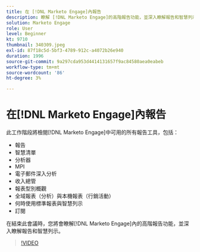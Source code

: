 ```yaml
---
title: 在 [!DNL Marketo Engage]內報告
description: 瞭解 [!DNL Marketo Engage]的高階報告功能，並深入瞭解報告和智慧列示。
solution: Marketo Engage
role: User
level: Beginner
kt: 9710
thumbnail: 340309.jpeg
exl-id: 87f18c5d-5bf3-4789-912c-a4072b26e940
duration: 1996
source-git-commit: 9a297cda953d4414131657f9ac84580aea0eabeb
workflow-type: tm+mt
source-wordcount: '86'
ht-degree: 3%

---
```


# 在[!DNL Marketo Engage]內報告

此工作階段將檢閱[!DNL Marketo Engage]中可用的所有報告工具，包括：

* 報告
* 智慧清單
* 分析器
* MPI
* 電子郵件深入分析
* 收入總管
* 報表型別概觀
* 全域報表（分析）與本機報表（行銷活動）
* 何時使用標準報表與智慧列示
* 訂閱

在結束此會議時，您將會瞭解[!DNL Marketo Engage]內的高階報告功能，並深入瞭解報告和智慧列示。

>[!VIDEO](https://video.tv.adobe.com/v/340309/?quality=12&learn=on)
